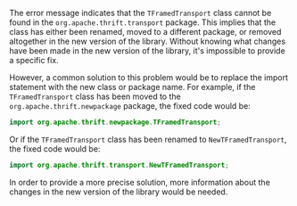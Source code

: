 The error message indicates that the `TFramedTransport` class cannot be found in the `org.apache.thrift.transport` package. This implies that the class has either been renamed, moved to a different package, or removed altogether in the new version of the library. Without knowing what changes have been made in the new version of the library, it's impossible to provide a specific fix.

However, a common solution to this problem would be to replace the import statement with the new class or package name. For example, if the `TFramedTransport` class has been moved to the `org.apache.thrift.newpackage` package, the fixed code would be:

```java
import org.apache.thrift.newpackage.TFramedTransport;
```

Or if the `TFramedTransport` class has been renamed to `NewTFramedTransport`, the fixed code would be:

```java
import org.apache.thrift.transport.NewTFramedTransport;
```

In order to provide a more precise solution, more information about the changes in the new version of the library would be needed.